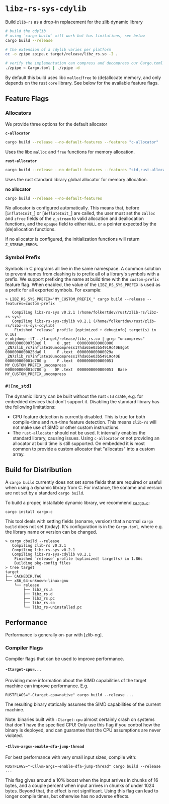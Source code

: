 # `libz-rs-sys-cdylib`

Build `zlib-rs` as a drop-in replacement for the zlib dynamic library

```sh
# build the cdylib
# using `cargo build` will work but has limitations, see below
cargo build --release

# the extension of a cdylib varies per platform
cc -o zpipe zpipe.c target/release/libz_rs.so -I .

# verify the implementation can compress and decompress our Cargo.toml
./zpipe < Cargo.toml | ./zpipe -d
```

By default this build uses libc `malloc`/`free` to (de)allocate memory, and only depends on the rust `core` library.
See below for the available feature flags.

## Feature Flags

### Allocators

We provide three options for the default allocator

**`c-allocator`**

```sh
cargo build --release --no-default-features --features "c-allocator"
```

Uses the libc `malloc` and `free` functions for memory allocation.

**`rust-allocator`**

```sh
cargo build --release --no-default-features --features "std,rust-allocator"
```
Uses the rust standard library global allocator for memory allocation.

**no allocator**

```sh
cargo build --release --no-default-features
```

No allocator is configured automatically. This means that, before [`inflateInit_`] or [`deflateInit_`] are called,
the user must set the `zalloc` and `zfree` fields of the `z_stream` to valid allocation and deallocation functions,
and the `opaque` field to either `NULL` or a pointer expected by the (de)allocation functions.

If no allocator is configured, the initialization functions will return `Z_STREAM_ERROR`.

### Symbol Prefix

Symbols in C programs all live in the same namespace. A common solution to prevent names from clashing is to prefix
all of a library's symbols with a prefix. We support prefixing the name at build time with the `custom-prefix` feature
flag. When enabled, the value of the `LIBZ_RS_SYS_PREFIX` is used as a prefix for all exported symbols. For example:

```ignore
> LIBZ_RS_SYS_PREFIX="MY_CUSTOM_PREFIX_" cargo build --release --features=custom-prefix

   Compiling libz-rs-sys v0.2.1 (/home/folkertdev/rust/zlib-rs/libz-rs-sys)
   Compiling libz-rs-sys-cdylib v0.2.1 (/home/folkertdev/rust/zlib-rs/libz-rs-sys-cdylib)
    Finished `release` profile [optimized + debuginfo] target(s) in 0.16s
> objdump -tT ../target/release/libz_rs.so | grep "uncompress"
00000000000758e0 l     O .got	0000000000000000              _ZN7zlib_rs7inflate10uncompress17hda65e03b54919c40E$got
0000000000025da0 l     F .text	000000000000029a              _ZN7zlib_rs7inflate10uncompress17hda65e03b54919c40E
000000000001d700 g     F .text	0000000000000051              MY_CUSTOM_PREFIX_uncompress
000000000001d700 g    DF .text	0000000000000051  Base        MY_CUSTOM_PREFIX_uncompress
```

### `#![no_std]`

The dynamic library can be built without the rust `std` crate, e.g. for embedded devices that don't support it. Disabling
the standard library has the following limitations:

- CPU feature detection is currently disabled. This is true for both compile-time and run-time feature detection.
    This means `zlib-rs` will not make use of SIMD or other custom instructions.
- The `rust-allocator` should not be used. It internally enables the standard library, causing issues. Using `c-allocator`
    or not providing an allocator at build time is still supported. On embedded it is most common to provide a custom allocator
    that "allocates" into a custom array.

## Build for Distribution

A `cargo build` currently does not set some fields that are required or useful when using a dynamic library from C.
For instance, the soname and version are not set by a standard `cargo build`.

To build a proper, installable dynamic library, we recommend [`cargo-c`](https://github.com/lu-zero/cargo-c):

```
cargo install cargo-c
```

This tool deals with setting fields (soname, version) that a normal `cargo build` does not set (today).
It's configuration is in the `Cargo.toml`, where e.g. the library name or version can be changed.

```
> cargo cbuild --release
   Compiling zlib-rs v0.2.1
   Compiling libz-rs-sys v0.2.1
   Compiling libz-rs-sys-cdylib v0.2.1
    Finished `release` profile [optimized] target(s) in 1.86s
    Building pkg-config files
> tree target
target
├── CACHEDIR.TAG
└── x86_64-unknown-linux-gnu
    └── release
        ├── libz_rs.a
        ├── libz_rs.d
        ├── libz_rs.pc
        ├── libz_rs.so
        └── libz_rs-uninstalled.pc
```

## Performance

Performance is generally on-par with [zlib-ng].

### Compiler Flags

Compiler flags that can be used to improve performance.

#### `-Ctarget-cpu=...`

Providing more information about the SIMD capabilities of the target machine can improve performance. E.g.

```
RUSTFLAGS="-Ctarget-cpu=native" cargo build --release ...
```

The resulting binary statically assumes the SIMD capabilities of the current machine.

Note: binaries built with `-Ctarget-cpu` almost certainly crash on systems that don't have the specified CPU! Only use this flag if you control how the binary is deployed, and can guarantee that the CPU assumptions are never violated.

#### `-Cllvm-args=-enable-dfa-jump-thread`

For best performance with very small input sizes, compile with:

```
RUSTFLAGS="-Cllvm-args=-enable-dfa-jump-thread" cargo build --release ...
```

This flag gives around a 10% boost when the input arrives in chunks of 16 bytes, and a couple percent when input arrives in chunks of under 1024 bytes. Beyond that, the effect is not significant. Using this flag can lead to longer compile times, but otherwise has no adverse effects.

